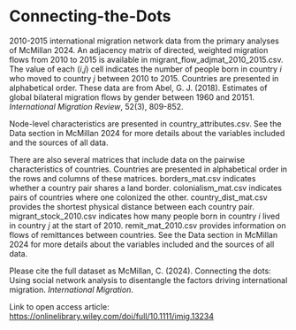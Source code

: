 # Connecting-the-Dots

2010-2015 international migration network data from the primary analyses of McMillan 2024. An adjacency matrix of directed, weighted migration flows from 2010 to 2015 is available in migrant_flow_adjmat_2010_2015.csv. The value of each (_i_,_j_) cell indicates the number of people born in country _i_ who moved to country _j_ between 2010 to 2015. Countries are presented in alphabetical order. These data are from Abel, G. J. (2018). Estimates of global bilateral migration flows by gender between 1960 and 20151. _International Migration Review_, 52(3), 809-852.

Node-level characteristics are presented in country_attributes.csv. See the Data section in McMillan 2024 for more details about the variables included and the sources of all data. 

There are also several matrices that include data on the pairwise characteristics of countries. Countries are presented in alphabetical order in the rows and columns of these matrices. borders_mat.csv indicates whether a country pair shares a land border. colonialism_mat.csv indicates pairs of countries where one colonized the other. country_dist_mat.csv provides the shortest physical distance between each country pair. migrant_stock_2010.csv indicates how many people born in country _i_ lived in country _j_ at the start of 2010. remit_mat_2010.csv provides information on flows of remittances between countries. See the Data section in McMillan 2024 for more details about the variables included and the sources of all data. 

Please cite the full dataset as McMillan, C. (2024). Connecting the dots: Using social network analysis to disentangle the factors driving international migration. _International Migration_.

Link to open access article: https://onlinelibrary.wiley.com/doi/full/10.1111/imig.13234 
